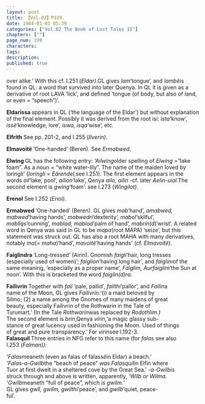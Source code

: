 ```yaml
---
layout: post
title: 【Vol.02】P339.
date: 1984-01-01 05:39
categories: ["Vol.02 The Book of Lost Tales II"]
chapters: [""]
page_num: 339
characters: 
tags: 
description: 
published: true
---
```


<p style="text-indent: 0;">
over alike.’ With this cf. I.251 (<I>Eldar)</I>.GL gives <I>lam</I>‘tongue’, and <I>lambë</I>is found in QL: a word that survived into later Quenya. In QL it is given as a derivative of root LAVA ‘lick’, and defined ‘tongue (of body, but also of land, or even = “speech”)’.
</p>

<B>Eldarissa    </B>appears in QL (‘the language of the Eldar’) but without explanation of the final element. Possibly it was derived from the root isi: <I>ista</I>‘know’, <I>issë</I>‘knowledge, lore’, <I>iswa, isqa</I>‘wise’, etc.

<B>Elfrith    </B>See pp. 201-2, and I.255 (<I>Ilverin)</I>.

<B>Elmavoitë   </B>‘One-handed’ (Beren). See <I>Ermabwed</I>.

<B>Elwing    </B>GL has the following entry: <I>‘Ailwing</I>older spelling of <I>Elwing =</I>“lake foam”. As a noun = “white water-lily”. The name of the maiden loved by loringli’ (<I>Ioringli = Eärendel</I>,see I.251). The first element appears in the words <I>ail</I>‘lake, pool’, <I>ailion</I>‘lake’, Qenya <I>ailo, ailin -</I>cf. later <I>Aelin-uial</I>.The second element is <I>gwing</I>‘foam’: see I.273 (<I>Wingilot)</I>.

<B>Erenol    </B>See I.252 (<I>Eriol)</I>.

<B>Ermabwed    </B>‘One-handed’ (Beren). GL gives <I>mab</I>‘hand’, <I>amabwed, mabwed</I>‘having hands', <I>mabwedri</I>‘dexterity’, <I>mabol</I>‘skilful’, <I>mabliqs</I>‘cunning’, <I>mablad, mablod</I>‘palm of hand’, <I>mabrin(d</I>)‘wrist’. A related word in Qenya was said in GL to be <I>mapa</I>(root MAPA) ‘seize’, but this statement was struck out. QL has also a root MAHA with many derivatives, notably <I>ma</I>(= m<I>aha</I>)‘hand’, <I>mavoitë</I>‘having hands' (cf. <I>Elmavoitë)</I>.

<B>Faiglindra    </B>‘Long-tressed’ (Airin). Gnomish <I>faigli</I>‘hair, long tresses (especially used of women)’; <I>faiglion</I>‘having long hair’, and <I>faiglim</I>of the same meaning, ‘especially as a proper name’, <I>Faiglim, Aurfaiglim</I>‘the Sun at noon’. With this is bracketed the word <I>faiglin(d)ra</I>.

<B>Failivrin    </B>Together with <I>fail</I> ‘pale, pallid’, <I>failthi</I>‘pallor’, and <I>Failin</I>a<BR>name of the Moon, GL gives <I>Failivrin:</I>‘(i) a maid beloved by<BR>Silmo; (2) a name among the Gnomes of many maidens of great<BR>beauty,  especially   Failivrin  of  the  Rothwarin  in  the  Tale  of<BR>Turumart.’ (In the Tale <I>Rothwarin</I>was replaced by <I>Rodothlim.)<BR></I>The second element is <I>brin</I>,Qenya <I>vírin</I>,‘a magic glassy sub- <BR>stance of great lucency used in fashioning the Moon. Used of things<BR>of great and pure transparency.’ For <I>vírin</I>see I.192-3.<BR><B>Falasquil    </B>Three entries in NFG refer to this name (for <I>falas</I> see also<BR>I.253 (<I>Falman)):</I>

<I>‘Falas</I>meaneth (even as falas of falass<I>ë</I>in Eldar) a beach.’<BR><I>'Falas-a-Gwilb</I>the “beach of peace” <I>was Falasquil</I>in Elfin where<BR>Tuor at first dwelt in a sheltered cove by the Great Sea.’ <I>-a-Gwilb</I>is<BR>struck through and above is written, apparently, <I>‘Wilb or Wilma.<BR>‘Gwilb</I>meaneth “full of peace”, which <I>is gwilm.’<BR></I>GL gives <I>gwîl, gwilm, gwilthi</I>‘peace’, and <I>gwilb</I>‘quiet, peace-<BR>ful'.

